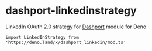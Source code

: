 # dashport-linkedinstrategy
LinkedIn OAuth 2.0 strategy for [Dashport](https://github.com/oslabs-beta/dashport) module for Deno
```
import LinkedInStrategy from 'https://deno.land/x/dashport_linkedin/mod.ts'
```
